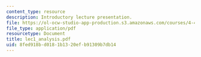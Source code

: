 ```yaml
---
content_type: resource
description: Introductory lecture presentation.
file: https://ol-ocw-studio-app-production.s3.amazonaws.com/courses/4-448-analysis-of-historic-structures-fall-2004/8fed918bd0181b1320efb91309b7db14_lec1_analysis.pdf
file_type: application/pdf
resourcetype: Document
title: lec1_analysis.pdf
uid: 8fed918b-d018-1b13-20ef-b91309b7db14
---
```

